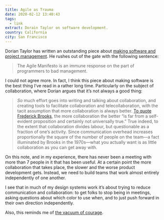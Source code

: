 ```yaml
---
title: Agile as Trauma
date: 2020-02-12 13:40:43
tags:
  - link
extract: Dorain Taylor on software development.
country: California
city: San Francisco
---
```


Dorian Taylor has written an outstanding piece about [making software and project management](https://doriantaylor.com/agile-as-trauma). He rushes out of the gate with the following sentence:

> The Agile Manifesto is an immune response on the part of programmers to bad management.

I could not agree more. In fact, I think this piece about making software is the best thing I’ve read in a rather long time. Particularly on the subject of collaboration, where Dorian argues that it’s not always a good thing:

> _So_ much effort goes into writing and talking about collaboration, and creating tools to facilitate collaboration and telecollaboration, with the tacit assumption that more collaboration is always better. [To quote Frederick Brooks](http://www.oopsla.org/podcasts/Keynote_FrederickBrooks.mp3#t=535), the more collaboration the better “is far from a self-evident proposition and certainly not universally true.” True indeed, to the extent that collaboration divides labour, but questionable as a fraction of one’s activity. Since communication overhead increases proportionally the square of the number of people on the team—a fact illuminated by Brooks in the 1970s—what you actually want is as little collaboration as you can get away with.

On this note, and in my experience, there has never been a meeting with more than 7 people in it that has been useful. At a certain point the more collaboration that takes place, the slower and the worse product development gets. Instead, we need to build teams that work almost entirely independently of one another.

I see that in much of my design systems work it’s about trying to reduce communication and collaboration: to get folks to stop being in meetings, asking questions about which color to use when, and to just push forward in their own direction independently.

Also, this reminds me of [the vacuum of courage](/notes/a-vacuum-of-courage.html).
